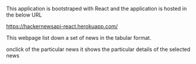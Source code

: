 This application is bootstraped with React and the application is hosted in the below URL

https://hackernewsapi-react.herokuapp.com/

This webpage list down a set of news in the tabular format.

onclick of the particular news it shows the particular details of the selected news



